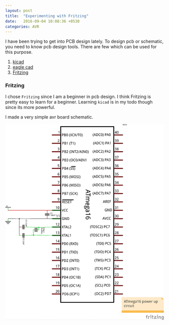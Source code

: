 ```yaml
---
layout: post
title:  "Experimenting with Fritzing"
date:   2016-09-04 10:08:36 +0530
categories: AVR
---
```


I have been trying to get into PCB design lately. To design pcb or schematic,
  you need to know pcb design tools. There are few which can be used for this purpose.

  1. [kicad][kicad-link]
  2. [eagle cad][eaglecad-link]
  3. [Fritzing][fritz-link]

### Fritzing
I chose `Fritzing` since I am a beginner in pcb design. I think Fritzing is pretty easy to learn for a beginner. Learning `kicad` is in my todo though since its more powerful.

I made a very simple avr board schematic.

![Atmega16 power up circuit](/images/atmega16-powerup-16mhz_schem.png)

[kicad-link]: http://kicad-pcb.org/
[eaglecad-link]: https://cadsoft.io/
[fritz-link]: http://fritzing.org/
